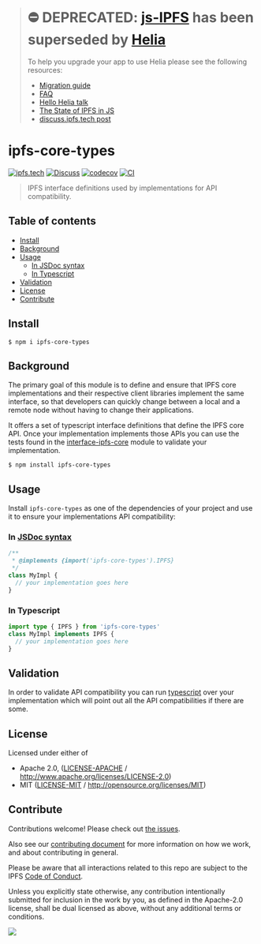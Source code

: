 > # ⛔️ DEPRECATED: [js-IPFS](https://github.com/ipfs/js-ipfs) has been superseded by [Helia](https://github.com/ipfs/helia) <!-- omit in toc -->
>
> To help you upgrade your app to use Helia please see the following resources:
>
>  - [Migration guide](https://github.com/ipfs/helia/wiki/%F0%9F%9A%9B-Migrating-from-js-IPFS)
>  - [FAQ](https://github.com/ipfs/helia/wiki/%E2%9D%93-FAQ)
>  - [Hello Helia talk](https://www.youtube.com/watch?v=T_FlhkLSgH8)
>  - [The State of IPFS in JS](https://blog.ipfs.tech/state-of-ipfs-in-js/)
>  - [discuss.ipfs.tech post](..)

# ipfs-core-types <!-- omit in toc -->

[![ipfs.tech](https://img.shields.io/badge/project-IPFS-blue.svg?style=flat-square)](https://ipfs.tech)
[![Discuss](https://img.shields.io/discourse/https/discuss.ipfs.tech/posts.svg?style=flat-square)](https://discuss.ipfs.tech)
[![codecov](https://img.shields.io/codecov/c/github/ipfs/js-ipfs.svg?style=flat-square)](https://codecov.io/gh/ipfs/js-ipfs)
[![CI](https://img.shields.io/github/actions/workflow/status/ipfs/js-ipfs/test.yml?branch=master\&style=flat-square)](https://github.com/ipfs/js-ipfs/actions/workflows/test.yml?query=branch%3Amaster)

> IPFS interface definitions used by implementations for API compatibility.

## Table of contents <!-- omit in toc -->

- [Install](#install)
- [Background](#background)
- [Usage](#usage)
  - [In JSDoc syntax](#in-jsdoc-syntax)
  - [In Typescript](#in-typescript)
- [Validation](#validation)
- [License](#license)
- [Contribute](#contribute)

## Install

```console
$ npm i ipfs-core-types
```

## Background

The primary goal of this module is to define and ensure that IPFS core implementations and their respective client libraries implement the same interface, so that developers can quickly change between a local and a remote node without having to change their applications.

It offers a set of typescript interface definitions that define the IPFS core API.  Once your implementation implements those APIs you can use the tests found in the [interface-ipfs-core](https://www.npmjs.com/package/interface-ipfs-core) module to validate your implementation.

```console
$ npm install ipfs-core-types
```

## Usage

Install `ipfs-core-types` as one of the dependencies of your project and use it to ensure your implementations API compatibility:

### In [JSDoc syntax](https://www.typescriptlang.org/docs/handbook/type-checking-javascript-files.html)

```js
/**
 * @implements {import('ipfs-core-types').IPFS}
 */
class MyImpl {
  // your implementation goes here
}
```

### In Typescript

```ts
import type { IPFS } from 'ipfs-core-types'
class MyImpl implements IPFS {
  // your implementation goes here
}
```

## Validation

In order to validate API compatibility you can run [typescript](https://www.typescriptlang.org/) over your implementation which will point out all the API compatibilities if there are some.

## License

Licensed under either of

- Apache 2.0, ([LICENSE-APACHE](LICENSE-APACHE) / <http://www.apache.org/licenses/LICENSE-2.0>)
- MIT ([LICENSE-MIT](LICENSE-MIT) / <http://opensource.org/licenses/MIT>)

## Contribute

Contributions welcome! Please check out [the issues](https://github.com/ipfs/js-ipfs/issues).

Also see our [contributing document](https://github.com/ipfs/community/blob/master/CONTRIBUTING_JS.md) for more information on how we work, and about contributing in general.

Please be aware that all interactions related to this repo are subject to the IPFS [Code of Conduct](https://github.com/ipfs/community/blob/master/code-of-conduct.md).

Unless you explicitly state otherwise, any contribution intentionally submitted for inclusion in the work by you, as defined in the Apache-2.0 license, shall be dual licensed as above, without any additional terms or conditions.

[![](https://cdn.rawgit.com/jbenet/contribute-ipfs-gif/master/img/contribute.gif)](https://github.com/ipfs/community/blob/master/CONTRIBUTING.md)
